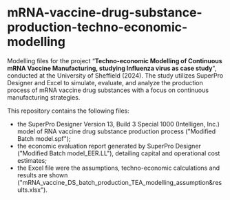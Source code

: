 # mRNA-vaccine-drug-substance-production-techno-economic-modelling
Modelling files for the project “**Techno-economic Modelling of Continuous mRNA Vaccine Manufacturing, studying Influenza virus as case study**", conducted at the University of Sheffield (2024). The study utilizes SuperPro Designer and Excel to simulate, evaluate, and analyze the production process of mRNA vaccine drug substances with a focus on continuous manufacturing strategies.

This repository contains the following files:

- the SuperPro Designer Version 13, Build 3 Special 1000 (Intelligen, Inc.) model of RNA vaccine drug substance production process ("Modified Batch model.spf");
- the economic evaluation report generated by SuperPro Designer ("Modified Batch model_EER.LL"), detailing capital and operational cost estimates;
- the Excel file were the assumptions, techno-economic calculations and results are shown ("mRNA_vaccine_DS_batch_production_TEA_modelling_assumption&results.xlsx").
